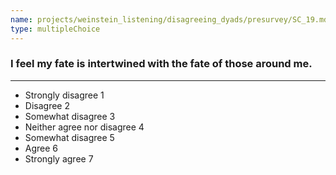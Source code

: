 ```yaml
---
name: projects/weinstein_listening/disagreeing_dyads/presurvey/SC_19.md
type: multipleChoice
---
```


### I feel my fate is intertwined with the fate of those around me.

---

- Strongly disagree 1
- Disagree 2
- Somewhat disagree 3
- Neither agree nor disagree 4
- Somewhat disagree 5
- Agree 6
- Strongly agree 7
